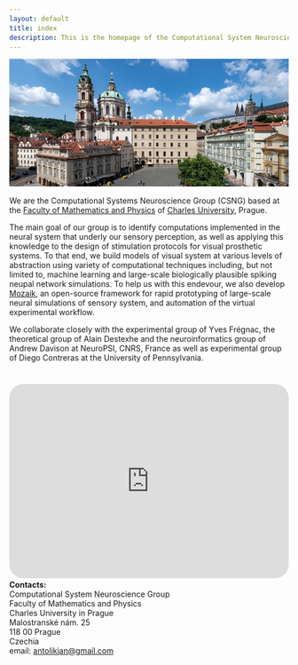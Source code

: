 ```yaml
---
layout: default
title: index
description: This is the homepage of the Computational System Neuroscience Group at the Faculty of Mathematics and Physics of Charles University, Prague. Here you can find our information about our research projects, software, publications, and project proposals.
---
```



<div >
<img class="charles_uni_picture" src="./assets/img/mff_malostranske_namesti_crop.jpg">
</div> 

We are the Computational Systems Neuroscience Group (CSNG) based at the [Faculty of Mathematics and Physics](https://www.mff.cuni.cz/) of [Charles University](https://cuni.cz/), Prague. 

The main goal of our group is to identify computations implemented in the neural system that underly our sensory perception, as well as applying this knowledge to the design of stimulation protocols for visual prosthetic systems. To that end, we build models of visual system at various levels of abstraction using variety of computational techniques including, but not limited to, machine learning and large-scale biologically plausible spiking neupal network simulations. To help us with this endevour, we also develop [Mozaik](/software.html), an open-source framework for rapid prototyping of large-scale neural simulations of sensory system, and automation of the virtual experimental workflow.

We collaborate closely with the experimental group of Yves Frégnac, the theoretical group of Alain Destexhe and the neuroinformatics group of Andrew Davison at NeuroPSI, CNRS, France as well as experimental group of Diego Contreras at the University of Pennsylvania.

<div class="flex-container">
  <div class="map">
     <iframe src="https://maps.google.com/maps?width=100%25&amp;height=600&amp;hl=en&amp;q=+(Univerzita%20Karlova,%20Matematicko-fyzik%C3%A1ln%C3%AD%20fakulta,%20Informatick%C3%A1%20sekce)&amp;t=&amp;z=14&amp;ie=UTF8&amp;iwloc=B&amp;output=embed" height="450" style="border-radius:25px;border:0;width: 100%;height: 350px; margin-top:25px;" allowfullscreen="" loading="lazy"></iframe>
  </div>
  <div class="contacts">
        <b>Contacts:</b>
        <br>
        Computational System Neuroscience Group <br>
        Faculty of Mathematics and Physics<br>
        Charles University in Prague<br>
        Malostranské nám. 25<br>
        118 00 Prague<br>
        Czechia<br>
        email: <a href="mailto:antolikjan@gmail.com">antolikjan@gmail.com</a>
  </div>
</div>
